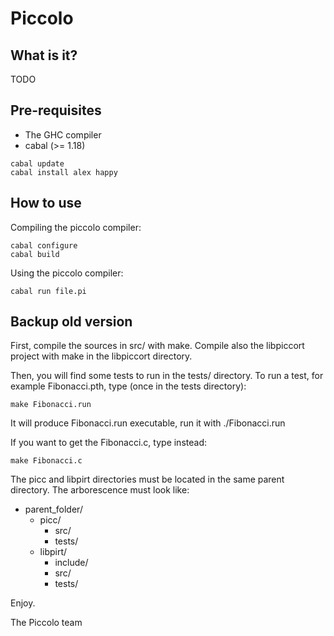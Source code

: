 Piccolo
=========================

What is it?
--------------

TODO

Pre-requisites
--------------

- The GHC compiler
- cabal (>= 1.18)

```
cabal update
cabal install alex happy
```

How to use
--------------

Compiling the piccolo compiler:

```
cabal configure
cabal build
```

Using the piccolo compiler:

```
cabal run file.pi
```

Backup old version
--------------

First, compile the sources in src/ with make. Compile also the libpiccort project with make in the libpiccort directory.

Then, you will find some tests to run in the tests/ directory. To run a test, for example Fibonacci.pth, type (once in the tests directory):

	make Fibonacci.run
 
It will produce Fibonacci.run executable, run it with ./Fibonacci.run

If you want to get the Fibonacci.c, type instead:

	make Fibonacci.c

The picc and libpirt directories must be located in the same parent directory. The arborescence must look like:

- parent_folder/
    - picc/
        - src/
        - tests/
    - libpirt/
        - include/
        -  src/
        - tests/   




Enjoy. 

The Piccolo team
